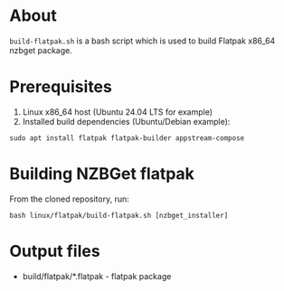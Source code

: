# About

`build-flatpak.sh` is a bash script which is used to build Flatpak x86_64 nzbget package.

# Prerequisites

1. Linux x86_64 host (Ubuntu 24.04 LTS for example)
2. Installed build dependencies (Ubuntu/Debian example):
```
sudo apt install flatpak flatpak-builder appstream-compose
```

# Building NZBGet flatpak

From the cloned repository, run:
```
bash linux/flatpak/build-flatpak.sh [nzbget_installer]
```

# Output files

- build/flatpak/*.flatpak - flatpak package

